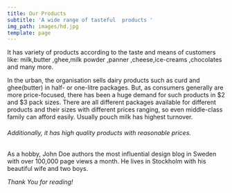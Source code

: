 ```yaml
---
title: Our Products
subtitle: 'A wide range of tasteful  products '
img_path: images/hd.jpg
template: page
---
```

It has variety of products according to the taste and means of customers like: milk,butter ,ghee,milk powder ,panner ,cheese,ice-creams ,chocolates and many more.

In the urban, the organisation sells dairy products such as curd and ghee(butter) in half- or one-litre packages. But, as consumers generally are more price-focused, there has been a huge demand for such products in $2 and $3 pack sizes. There are all different packages available for different products and their sizes with different prices ranging, so even middle-class family can afford easily. Usually pouch milk has highest turnover.  

###### Additionally, it has high quality products with reasonable prices. 

As a hobby, John Doe authors the most influential design blog in Sweden with over 100,000 page views a month. He lives in Stockholm with his beautiful wife and two boys.

*Thank You for reading!*
